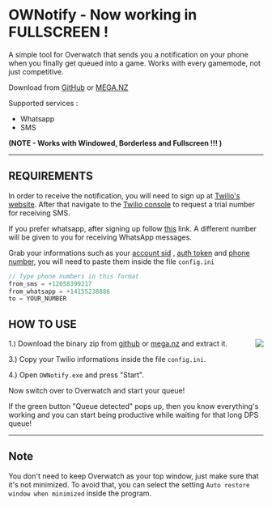# OWNotify - Now working in FULLSCREEN !

A simple tool for Overwatch that sends you a notification on your phone when you finally get queued into a game. Works with every gamemode, not just competitive.

Download from <a class="github-button" href="https://github.com/crownium/OWNotify/archive/master.zip" data-icon="octicon-download" data-size="large" aria-label="Download crownium/OWNotify on GitHub">GitHub</a> or <a class="github-button" href="https://github.com/crownium/OWNotify/archive/master.zip" data-icon="octicon-download" data-size="large" aria-label="Download crownium/OWNotify on GitHub">MEGA.NZ</a>

Supported services :

- Whatsapp
- SMS

**(NOTE - Works with Windowed, Borderless and Fullscreen !!! )**

---

## REQUIREMENTS

In order to receive the notification, you will need to sign up at [Twilio's website](https://www.twilio.com/try-twilio). After that navigate to the [Twilio console](https://www.twilio.com/console) to request a trial number for receiving SMS.

<!-- <img align="right" src="https://i.postimg.cc/85dpc4rQ/console.png" height=250> -->

If you prefer whatsapp, after signing up follow [this](https://www.twilio.com/console/sms/whatsapp/learn) link. A different number will be given to you for receiving WhatsApp messages.

Grab your informations such as your <u>account sid</u> , <u>auth token</u> and <u>phone number</u>, you will need to paste them inside the file `config.ini`


```c
// Type phone numbers in this format
from_sms = +12058399217
from_whatsapp = +14155238886
to = YOUR_NUMBER
```

## HOW TO USE

>><img align="right" src="https://i.postimg.cc/g0FrdtxH/demo.png">

1.) Download the binary zip from [github](https://github.com/crownium/OWNotify/releases/download/v1.0/OWNotify.zip) or [mega.nz](https://mega.nz/file/bOom1BaT#EXGxjJz1EhmzqvMjRdNaSHPepuh88HkQi__5IMGXUNk) and extract it.

3.) Copy your Twilio informations inside the file `config.ini`.

4.) Open `OWNotify.exe` and press "Start".

Now switch over to Overwatch and start your queue!

If the green button "Queue detected" pops up, then you know everything's working and you can start being productive while waiting for that long DPS queue!

---

## Note

You don't need to keep Overwatch as your top window, just make sure that it's not minimized. To avoid that, you can select the setting `Auto restore window when minimized` inside the program.
